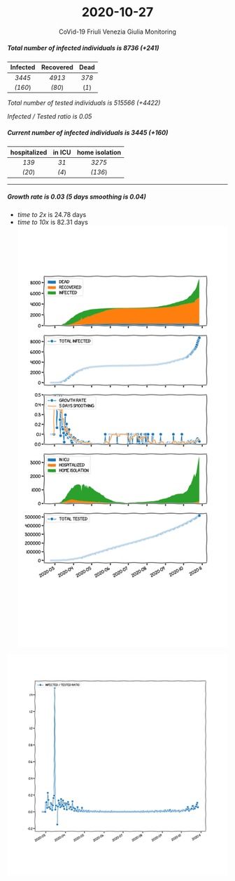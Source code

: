 <div align='center'>

# 2020-10-27
CoVid-19 Friuli Venezia Giulia Monitoring
</div>

##### Total number of infected individuals is 8736 (+241)
Infected | Recovered | Dead
:---: | :---: | :---:
*3445* | *4913* | *378*
*(160*) | *(80*) | (*1*)

*Total number of tested individuals is 515566 (+4422)*

*Infected / Tested ratio is 0.05*
##### Current number of infected individuals is 3445 (+160)
hospitalized | in ICU | home isolation
:---: | :---: | :---:
*139* |*31* |*3275*
*(20*) |*(4*) |*(136*)
***
##### Growth rate is 0.03 (5 days smoothing is 0.04)
- *time to 2x* is 24.78 days
- *time to 10x* is 82.31 days
![stats][stats]

![infected_normalized][infected_normalized]

[stats]: stats_FriuliVeneziaGiulia.png
[infected_normalized]: infected_normalized_FriuliVeneziaGiulia.png
